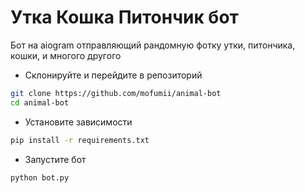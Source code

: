 # Утка Кошка Питончик бот

Бот на aiogram отправляющий рандомную фотку утки, питончика, кошки, и многого другого

- Склонируйте и перейдите в репозиторий
```bash
git clone https://github.com/mofumii/animal-bot
cd animal-bot
```

- Установите зависимости
```bash
pip install -r requirements.txt
```

- Запустите бот
```bash
python bot.py
```